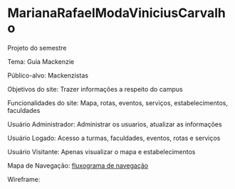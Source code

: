 # MarianaRafaelModaViniciusCarvalho
Projeto do semestre

Tema: Guia Mackenzie

Público-alvo: Mackenzistas

Objetivos do site: Trazer informações a respeito do campus

Funcionalidades do site: Mapa, rotas, eventos, serviços, estabelecimentos, faculdades

Usuário Administrador: Administrar os usuarios, atualizar as informações

Usuário Logado: Acesso a turmas, faculdades, eventos, rotas e serviços

Usuário Visitante: Apenas visualizar o mapa e estabelecimentos

Mapa de Navegação: [fluxograma de navegação](fluxograma.pdf)

Wireframe: